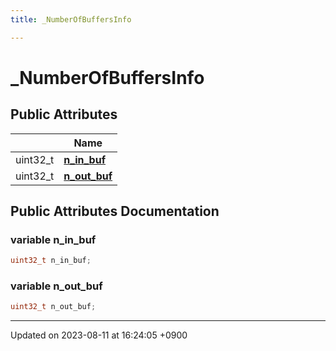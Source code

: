 ```yaml
---
title: _NumberOfBuffersInfo

---
```


# _NumberOfBuffersInfo





## Public Attributes

|                | Name           |
| -------------- | -------------- |
| uint32_t | **[n_in_buf](Classes/struct___number_of_buffers_info.md#variable-n-in-buf)**  |
| uint32_t | **[n_out_buf](Classes/struct___number_of_buffers_info.md#variable-n-out-buf)**  |

## Public Attributes Documentation

### variable n_in_buf

```cpp
uint32_t n_in_buf;
```


### variable n_out_buf

```cpp
uint32_t n_out_buf;
```


-------------------------------

Updated on 2023-08-11 at 16:24:05 +0900